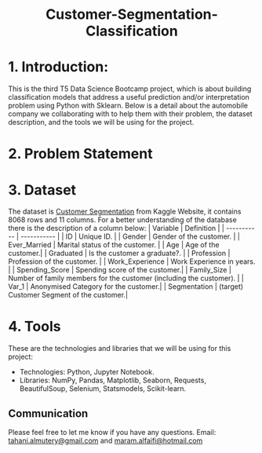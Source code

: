 

  
# <p align="center"> Customer-Segmentation-Classification

# 1.	Introduction:
  This is the third T5 Data Science Bootcamp project, which is about building classification models that address a useful prediction and/or interpretation problem using Python with Sklearn. Below is a detail about the automobile company we collaborating with to help them with their problem, the dataset description, and the tools we will be using for the project. 
  
# 2.	Problem Statement


# 3.	Dataset
  The dataset is [Customer Segmentation](https://www.kaggle.com/juniorbueno/customer-k-means-hierarchical-grouping-dbscan) from Kaggle Website, it contains 8068 rows and 11 columns. For a better understanding of the database there is the description of a column below:
| Variable	    | Definition |
| ----------- | ----------- |
| ID	   | Unique ID. |
| Gender	| Gender of the customer. |
| Ever_Married	 | Marital status of the customer. |
| Age	| Age of the customer.|
| Graduated	| Is the customer a graduate?. |
| Profession	| Profession of the customer. |
| Work_Experience |	Work Experience in years. |
| Spending_Score	| Spending score of the customer.|
| Family_Size |	Number of family members for the customer (including the customer). |
| Var_1	| Anonymised Category for the customer.| 
| Segmentation	| (target) Customer Segment of the customer.| 
  

  
# 4.	Tools 
 These are the technologies and libraries that we will be using for this project:
* Technologies: Python, Jupyter Notebook. 
* Libraries: NumPy, Pandas, Matplotlib, Seaborn, Requests, BeautifulSoup, Selenium, Statsmodels, Scikit-learn.
  
## Communication
Please feel free to let me know if you have any questions.
Email:  tahani.almutery@gmail.com and maram.alfaifi@hotmail.com


